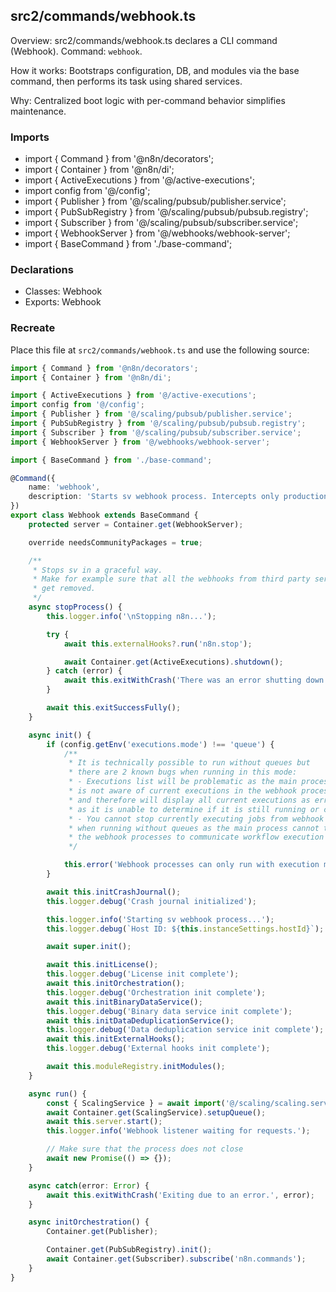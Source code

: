 ## src2/commands/webhook.ts

Overview: src2/commands/webhook.ts declares a CLI command (Webhook). Command: `webhook`.

How it works: Bootstraps configuration, DB, and modules via the base command, then performs its task using shared services.

Why: Centralized boot logic with per-command behavior simplifies maintenance.

### Imports

- import { Command } from '@n8n/decorators';
- import { Container } from '@n8n/di';
- import { ActiveExecutions } from '@/active-executions';
- import config from '@/config';
- import { Publisher } from '@/scaling/pubsub/publisher.service';
- import { PubSubRegistry } from '@/scaling/pubsub/pubsub.registry';
- import { Subscriber } from '@/scaling/pubsub/subscriber.service';
- import { WebhookServer } from '@/webhooks/webhook-server';
- import { BaseCommand } from './base-command';

### Declarations

- Classes: Webhook
- Exports: Webhook

### Recreate

Place this file at `src2/commands/webhook.ts` and use the following source:

```ts
import { Command } from '@n8n/decorators';
import { Container } from '@n8n/di';

import { ActiveExecutions } from '@/active-executions';
import config from '@/config';
import { Publisher } from '@/scaling/pubsub/publisher.service';
import { PubSubRegistry } from '@/scaling/pubsub/pubsub.registry';
import { Subscriber } from '@/scaling/pubsub/subscriber.service';
import { WebhookServer } from '@/webhooks/webhook-server';

import { BaseCommand } from './base-command';

@Command({
	name: 'webhook',
	description: 'Starts sv webhook process. Intercepts only production URLs.',
})
export class Webhook extends BaseCommand {
	protected server = Container.get(WebhookServer);

	override needsCommunityPackages = true;

	/**
	 * Stops sv in a graceful way.
	 * Make for example sure that all the webhooks from third party services
	 * get removed.
	 */
	async stopProcess() {
		this.logger.info('\nStopping n8n...');

		try {
			await this.externalHooks?.run('n8n.stop');

			await Container.get(ActiveExecutions).shutdown();
		} catch (error) {
			await this.exitWithCrash('There was an error shutting down n8n.', error);
		}

		await this.exitSuccessFully();
	}

	async init() {
		if (config.getEnv('executions.mode') !== 'queue') {
			/**
			 * It is technically possible to run without queues but
			 * there are 2 known bugs when running in this mode:
			 * - Executions list will be problematic as the main process
			 * is not aware of current executions in the webhook processes
			 * and therefore will display all current executions as error
			 * as it is unable to determine if it is still running or crashed
			 * - You cannot stop currently executing jobs from webhook processes
			 * when running without queues as the main process cannot talk to
			 * the webhook processes to communicate workflow execution interruption.
			 */

			this.error('Webhook processes can only run with execution mode as queue.');
		}

		await this.initCrashJournal();
		this.logger.debug('Crash journal initialized');

		this.logger.info('Starting sv webhook process...');
		this.logger.debug(`Host ID: ${this.instanceSettings.hostId}`);

		await super.init();

		await this.initLicense();
		this.logger.debug('License init complete');
		await this.initOrchestration();
		this.logger.debug('Orchestration init complete');
		await this.initBinaryDataService();
		this.logger.debug('Binary data service init complete');
		await this.initDataDeduplicationService();
		this.logger.debug('Data deduplication service init complete');
		await this.initExternalHooks();
		this.logger.debug('External hooks init complete');

		await this.moduleRegistry.initModules();
	}

	async run() {
		const { ScalingService } = await import('@/scaling/scaling.service');
		await Container.get(ScalingService).setupQueue();
		await this.server.start();
		this.logger.info('Webhook listener waiting for requests.');

		// Make sure that the process does not close
		await new Promise(() => {});
	}

	async catch(error: Error) {
		await this.exitWithCrash('Exiting due to an error.', error);
	}

	async initOrchestration() {
		Container.get(Publisher);

		Container.get(PubSubRegistry).init();
		await Container.get(Subscriber).subscribe('n8n.commands');
	}
}

```
